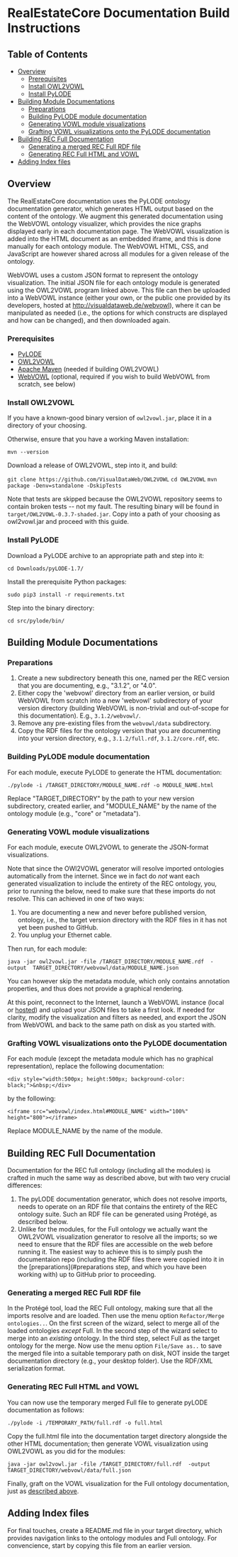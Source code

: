 # RealEstateCore Documentation Build Instructions

## Table of Contents

* [Overview](#overview)
    * [Prerequisites](#prerequisites)
    * [Install OWL2VOWL](#install-owl2vowl)
    * [Install PyLODE](#install-pylode)
* [Building Module Documentations](#building-module-documentations)
    * [Preparations](#preparations)
    * [Building PyLODE module documentation](#building-pylode-module-documentation)
    * [Generating VOWL module visualizations](#generating-vowl-module-visualizations)
    * [Grafting VOWL visualizations onto the PyLODE documentation](#grafting-vowl-visualizations-onto-the-pylode-documentation)
* [Building REC Full Documentation](#building-rec-full-documentation)
    * [Generating a merged REC Full RDF file](#generating-a-merged-rec-full-rdf-file)
    * [Generating REC Full HTML and VOWL](#generating-rec-full-html-and-vowl)
* [Adding Index files](#adding-index-files)

## Overview

The RealEstateCore documentation uses the PyLODE ontology documentation 
generator, which generates HTML output based on the content of the ontology. 
We augment this generated documentation using the WebVOWL ontology visualizer, 
which provides the nice graphs displayed early in each documentation page. 
The WebVOWL visualization is added into the HTML document as an embedded 
iframe, and this is done manually for each ontology module. The WebVOWL HTML, 
CSS, and JavaScript are however shared across all modules for a given release 
of the ontology.

WebVOWL uses a custom JSON format to represent the ontology visualization. 
The initial JSON file for each ontology module is generated using the OWL2VOWL 
program linked above. This file can then be uploaded into a WebVOWL instance 
(either your own, or the public one provided by its developers, hosted at 
http://visualdataweb.de/webvowl), where it can be manipulated as needed (i.e., 
the options for which constructs are displayed and how can be changed), and 
then downloaded again.

### Prerequisites

* [PyLODE](https://github.com/RDFLib/pyLODE)
* [OWL2VOWL](https://github.com/VisualDataWeb/OWL2VOWL)
* [Apache Maven](https://maven.apache.org/download.cgi) (needed if building 
OWL2VOWL)
* [WebVOWL](https://github.com/VisualDataWeb/WebVOWL) (optional, required if 
you wish to build WebVOWL from scratch, see below)

### Install OWL2VOWL

If you have a known-good binary version of `owl2vowl.jar`, place it in a 
directory of your choosing.

Otherwise, ensure that you have a working Maven installation: 

`mvn --version`

Download a release of OWL2VOWL, step into it, and build:

`git clone https://github.com/VisualDataWeb/OWL2VOWL`
`cd OWL2VOWL`
`mvn package -Denv=standalone -DskipTests`

Note that tests are skipped because the OWL2VOWL repository seems to contain 
broken tests -- not my fault. The resulting binary will be found in 
`target/OWL2VOWL-0.3.7-shaded.jar`. Copy into a path of your choosing as 
owl2vowl.jar and proceed with this guide.

### Install PyLODE

Download a PyLODE archive to an appropriate path and step into it:

`cd Downloads/pyLODE-1.7/`

Install the prerequisite Python packages:

`sudo pip3 install -r requirements.txt`

Step into the binary directory:

`cd src/pylode/bin/`

## Building Module Documentations

### Preparations 

1. Create a new subdirectory beneath this one, named per the REC version that 
you are documenting, e.g., "3.1.2", or "4.0". 
2. Either copy the 'webvowl' directory from an earlier version, or build 
WebVOWL from scratch into a new 'webvowl' subdirectory of your version 
directory (building WebVOWL is non-trivial and out-of-scope for this 
documentation). E.g., `3.1.2/webvowl/`. 
3. Remove any pre-existing files from the `webvowl/data` subdirectory.
4. Copy the RDF files for the ontology version that you are documenting into 
your version directory, e.g., `3.1.2/full.rdf`, `3.1.2/core.rdf`, etc.

### Building PyLODE module documentation

For each module, execute PyLODE to generate the HTML documentation:

`./pylode -i /TARGET_DIRECTORY/MODULE_NAME.rdf -o MODULE_NAME.html`

Replace "TARGET_DIRECTORY" by the path to your new version subdirectory, 
created earlier, and "MODULE_NAME" by the name of the ontology module (e.g., 
"core" or "metadata").

### Generating VOWL module visualizations

For each module, execute OWL2VOWL to generate the JSON-format visualizations.

Note that since the OWl2VOWL generator will resolve imported ontologies 
automatically from the internet. Since we in fact do _not_ want each generated 
visualization to include the entirety of the REC ontology, you, prior to 
running the below, need to make sure that these imports do not resolve. This 
can achieved in one of two ways:

1. You are documenting a new and never before published version, ontology, 
i.e., the target version directory with the RDF files in it has not yet 
been pushed to GitHub.
2. You unplug your Ethernet cable.

Then run, for each module:

`java -jar owl2vowl.jar -file /TARGET_DIRECTORY/MODULE_NAME.rdf  -output  TARGET_DIRECTORY/webvowl/data/MODULE_NAME.json`

You can however skip the metadata module, which only contains annotation 
properties, and thus does not provide a graphical rendering.

At this point, reconnect to the Internet, launch a WebVOWL instance (local 
or [hosted](http://visualdataweb.de/webvowl/)) and upload your JSON files to 
take a first look. If needed for clarity, modify the visualization and filters 
as needed, and export the JSON from WebVOWL and back to the same path on disk 
as you started with. 

### Grafting VOWL visualizations onto the PyLODE documentation

For each module (except the metadata module which has no graphical 
representation), replace the following documentation:

`<div style="width:500px; height:500px; background-color: black;">&nbsp;</div>`

by the following:

`<iframe src="webvowl/index.html#MODULE_NAME" width="100%" height="800"></iframe>`

Replace MODULE_NAME by the name of the module.

## Building REC Full Documentation

Documentation for the REC full ontology (including all the modules) is crafted 
in much the same way as described above, but with two very crucial differences:

1. The pyLODE documentation generator, which does not resolve imports, needs 
to operate on an RDF file that contains the entirety of the REC ontology suite.
Such an RDF file can be generated using Protégé, as described below.
2. Unlike for the modules, for the Full ontology we actually want the OWL2VOWL 
visualization generator to resolve all the imports; so we need to ensure that 
the RDF files are accessible on the web before running it. The easiest way 
to achieve this is to simply push the documentaion repo (including the RDF 
files there were copied into it in the [preparations](#preparations step, and 
which you have been working with) up to GitHub prior to proceeding.

### Generating a merged REC Full RDF file

In the Protégé tool, load the REC Full ontology, making sure that all the 
imports resolve and are loaded. Then use the menu option `Refactor/Merge ontologies..`.
On the first screen of the wizard, select to merge all of the loaded 
ontologies _except_ Full. In the second step of the wizard select to merge 
into an _existing_ ontology. In the third step, select Full as the target 
ontology for the merge. Now use the menu option `File/Save as..` to save 
the merged file into a suitable temporary path on disk, NOT inside the target
documentation directory (e.g., your desktop folder). Use the RDF/XML 
serialization format. 

### Generating REC Full HTML and VOWL

You can now use the temporary merged Full file to generate pyLODE documentation 
as follows: 

`./pylode -i /TEMPORARY_PATH/full.rdf -o full.html`

Copy the full.html file into the documentation target directory alongside 
the other HTML documentation; then generate VOWL visualization using OWL2VOWL 
as you did for the modules:

`java -jar owl2vowl.jar -file /TARGET_DIRECTORY/full.rdf  -output  TARGET_DIRECTORY/webvowl/data/full.json`

Finally, graft on the VOWL visualization for the Full ontology documentation, 
just as [described above](#grafting-vowl-visualizations-onto-the-pylode-documentation).

## Adding Index files

For final touches, create a README.md file in your target directory, which 
provides navigation links to the ontology modules and Full ontology. For 
convencience, start by copying this file from an earlier version.
